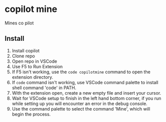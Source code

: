 # copilot mine

Mines co pilot

## Install

1. Install copilot
2. Clone repo
3. Open repo in VSCode
4. Use F5 to Run Extension
5. If F5 isn't working, use the `code copilotmine` command to open the extension directory.
6. If `code` command isn't working, use VSCode command palette to install shell command 'code' in PATH.
7. With the extension open, create a new empty file and insert your cursor.
8. Wait for VSCode setup to finish in the left hand bottom corner, if you run while setting up you will encounter an error in the debug console.
8. Use the command palette to select the command 'Mine', which will begin the process.